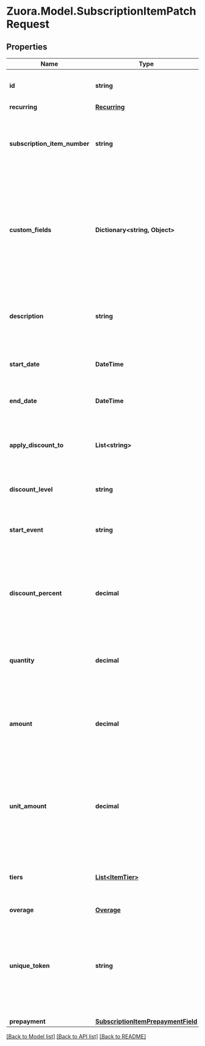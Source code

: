 
# Zuora.Model.SubscriptionItemPatchRequest

## Properties

Name | Type | Description | Notes
------------ | ------------- | ------------- | -------------
**id** | **string** | Identifier of the subscription item. | [optional] 
**recurring** | [**Recurring**](Recurring.md) |  | [optional] 
**subscription_item_number** | **string** | Human-readable identifier of the subscription. It can be user-supplied. | [optional] 
**custom_fields** | **Dictionary&lt;string, Object&gt;** | Set of user-defined fields associated with this object. Useful for storing additional information about the object in a structured format. | [optional] 
**description** | **string** | An arbitrary string attached to the object. Often useful for displaying to users. | [optional] 
**start_date** | **DateTime** | The date when the subscription item starts | [optional] 
**end_date** | **DateTime** | The date when the subscription item ends or ended. | [optional] 
**apply_discount_to** | **List&lt;string&gt;** | Any combination of one-time, recurring, or usage prices. | [optional] 
**discount_level** | **string** | Specifies at what level a discount should be applied. | [optional] 
**start_event** | **string** | Specifies when to start billing your customer. | [optional] 
**discount_percent** | **decimal** | Discount percent. Specify this field if you want to override with a discount-based discount price. | [optional] 
**quantity** | **decimal** | Quantity of the product to which your customers subscribe. | [optional] 
**amount** | **decimal** | The amount of the price. Specify this field if you want to override the original price with a flat-fee price | [optional] 
**unit_amount** | **decimal** | The unit amount of the price. Specify this field if you want to override the orignial price with a per-unit price. | [optional] 
**tiers** | [**List&lt;ItemTier&gt;**](ItemTier.md) | Information of all tiers if you want to override the original price with a tiered price. | [optional] 
**overage** | [**Overage**](Overage.md) |  | [optional] 
**unique_token** | **string** | Unique identifier for the price. This identifier enables you to refer to the price before the price has an internal identifier in Zuora. | [optional] 
**prepayment** | [**SubscriptionItemPrepaymentField**](SubscriptionItemPrepaymentField.md) |  | [optional] 

[[Back to Model list]](../README.md#documentation-for-models)
[[Back to API list]](../README.md#documentation-for-api-endpoints)
[[Back to README]](../README.md)

